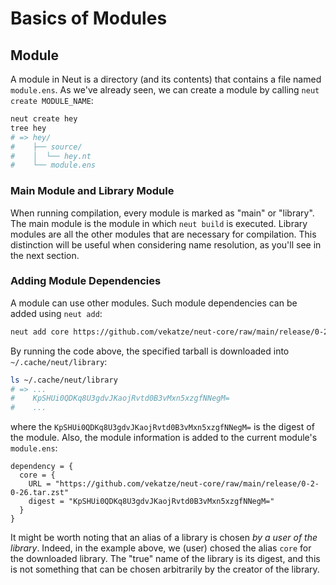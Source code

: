 # Basics of Modules

## Module

A module in Neut is a directory (and its contents) that contains a file named `module.ens`. As we've already seen, we can create a module by calling `neut create MODULE_NAME`:

```sh
neut create hey
tree hey
# => hey/
#    ├── source/
#    │  └── hey.nt
#    └── module.ens
```

### Main Module and Library Module

When running compilation, every module is marked as "main" or "library". The main module is the module in which `neut build` is executed. Library modules are all the other modules that are necessary for compilation. This distinction will be useful when considering name resolution, as you'll see in the next section.

### Adding Module Dependencies

A module can use other modules. Such module dependencies can be added using `neut add`:

```sh
neut add core https://github.com/vekatze/neut-core/raw/main/release/0-2-0-26.tar.zst
```

By running the code above, the specified tarball is downloaded into `~/.cache/neut/library`:

```sh
ls ~/.cache/neut/library
# => ...
#    KpSHUi0QDKq8U3gdvJKaojRvtd0B3vMxn5xzgfNNegM=
#    ...
```

where the `KpSHUi0QDKq8U3gdvJKaojRvtd0B3vMxn5xzgfNNegM=` is the digest of the module. Also, the module information is added to the current module's `module.ens`:

```text
dependency = {
  core = {
    URL = "https://github.com/vekatze/neut-core/raw/main/release/0-2-0-26.tar.zst"
    digest = "KpSHUi0QDKq8U3gdvJKaojRvtd0B3vMxn5xzgfNNegM="
  }
}
```

It might be worth noting that an alias of a library is chosen *by a user of the library*. Indeed, in the example above, we (user) chosed the alias `core` for the downloaded library. The "true" name of the library is its digest, and this is not something that can be chosen arbitrarily by the creator of the library.
